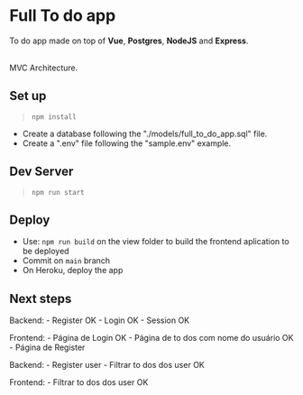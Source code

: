 
# Full To do app 

To do app made on top of **Vue**, **Postgres**, **NodeJS** and **Express**. </br></br>

MVC Architecture. </br>


## Set up

>`npm install`

- Create a database following the "./models/full_to_do_app.sql" file.
- Create a ".env" file following the "sample.env" example.  


## Dev Server

>`npm run start`


## Deploy

- Use: `npm run build` on the view folder to build the frontend aplication to be deployed
- Commit on `main` branch
- On Heroku, deploy the app


## Next steps

Backend: 
    - Register OK
    - Login OK
    - Session OK

Frontend: 
    - Página de Login  OK
    - Página de to dos com nome do usuário OK
    - Página de Register

Backend: 
    - Register user
    - Filtrar to dos dos user OK

Frontend:
    - Filtrar to dos dos user OK

